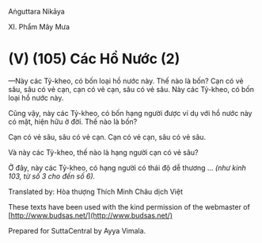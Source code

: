 Aṅguttara Nikāya

XI. Phẩm Mây Mưa

# (V) (105) Các Hồ Nước (2)

—Này các Tỷ-kheo, có bốn loại hồ nước này. Thế nào là bốn? Cạn có vẻ sâu, sâu có vẻ cạn, cạn có vẻ cạn, sâu có vẻ sâu. Này các Tỷ-kheo, có bốn loại hồ nước này.

Cũng vậy, này các Tỷ-kheo, có bốn hạng người được ví dụ với hồ nước này có mặt, hiện hữu ở đời. Thế nào là bốn?

Cạn có vẻ sâu, sâu có vẻ cạn. Cạn có vẻ cạn, sâu có vẻ sâu.

Và này các Tỷ-kheo, thế nào là hạng người cạn có vẻ sâu?

Ở đây, này các Tỷ-kheo, có hạng người có thái độ dễ thương ... _(như kinh 103, từ số 3 cho đến số 6)._

Translated by: Hòa thượng Thích Minh Châu dịch Việt

These texts have been used with the kind permission of the webmaster of [http://www.budsas.net/](http://www.budsas.net/)

Prepared for SuttaCentral by Ayya Vimala.